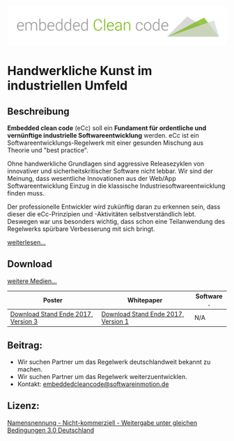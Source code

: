 ![logo](ecc-logo.png?raw=true)
# Handwerkliche Kunst im industriellen Umfeld

## Beschreibung
**Embedded clean code** (eCc) soll ein **Fundament für ordentliche und vernünftige industrielle Softwareentwicklung** werden. eCc ist ein Softwareentwicklungs-Regelwerk mit einer gesunden Mischung aus Theorie und "best practice".

Ohne handwerkliche Grundlagen sind aggressive Releasezyklen von innovativer und sicherheitskritischer Software nicht lebbar. Wir sind der Meinung, dass wesentliche Innovationen aus der Web/App Softwareentwicklung Einzug in die klassische Industriesoftwareentwicklung finden muss. 

Der professionelle Entwickler wird zukünftig daran zu erkennen sein, dass dieser die eCc-Prinzipien und -Aktivitäten selbstverständlich lebt. Deswegen war uns besonders wichtig, dass schon eine Teilanwendung des Regelwerks spürbare Verbesserung mit sich bringt.

[weiterlesen...](https://github.com/ThomasWinz/embeddedCleancode/wiki/)

## Download
[weitere Medien...](https://github.com/ThomasWinz/embeddedCleancode/wiki/Veröffentlichungen)

Poster | Whitepaper | Software           .
--- | --- | --- 
[Download  Stand Ende 2017, Version 3](https://github.com/ThomasWinz/embeddedCleancode/blob/master/poster.pdf) |[Download  Stand Ende 2017, Version 1](https://github.com/ThomasWinz/embeddedCleancode/blob/master/WhitePaper.pdf)  | N/A



## Beitrag:
* Wir suchen Partner um das Regelwerk deutschlandweit bekannt zu machen.
* Wir suchen Partner um das Regelwerk weiterzuentwicklen.
* Kontakt: embeddedcleancode@softwareinmotion.de

## Lizenz:

[Namensnennung - Nicht-kommerziell - Weitergabe unter gleichen Bedingungen 3.0 Deutschland](https://creativecommons.org/licenses/by-nc-sa/3.0/de/)

